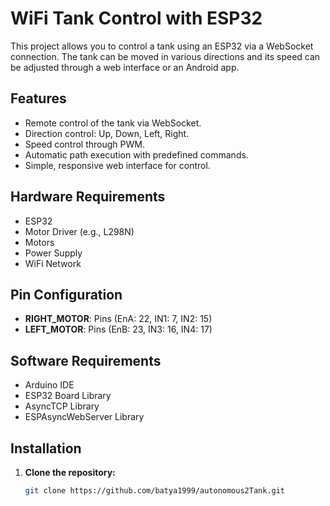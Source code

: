 # WiFi Tank Control with ESP32

This project allows you to control a tank using an ESP32 via a WebSocket connection. The tank can be moved in various directions and its speed can be adjusted through a web interface or an Android app.

## Features

- Remote control of the tank via WebSocket.
- Direction control: Up, Down, Left, Right.
- Speed control through PWM.
- Automatic path execution with predefined commands.
- Simple, responsive web interface for control.

## Hardware Requirements

- ESP32
- Motor Driver (e.g., L298N)
- Motors
- Power Supply
- WiFi Network

## Pin Configuration

- **RIGHT_MOTOR**: Pins (EnA: 22, IN1: 7, IN2: 15)
- **LEFT_MOTOR**: Pins (EnB: 23, IN3: 16, IN4: 17)

## Software Requirements

- Arduino IDE
- ESP32 Board Library
- AsyncTCP Library
- ESPAsyncWebServer Library

## Installation

1. **Clone the repository:**
   ```sh
   git clone https://github.com/batya1999/autonomous2Tank.git

